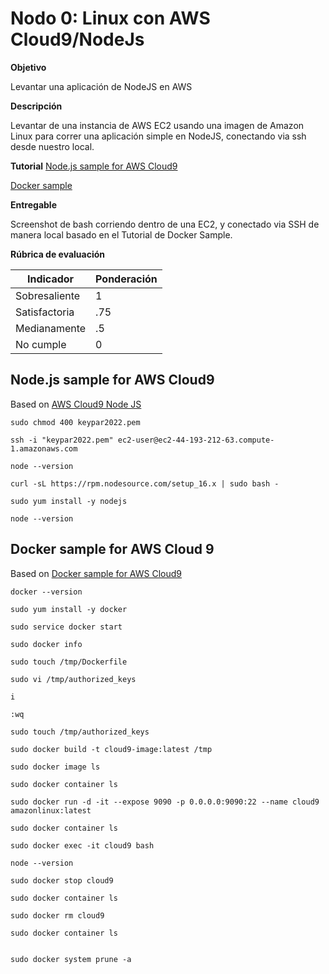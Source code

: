 # Nodo 0: Linux con AWS Cloud9/NodeJs
**Objetivo**

Levantar una aplicación de NodeJS en AWS

**Descripción**

Levantar de una instancia de AWS EC2 usando una imagen de Amazon Linux para correr una aplicación simple en NodeJS, conectando via ssh desde nuestro local.


**Tutorial**
[Node.js sample for AWS Cloud9](https://docs.aws.amazon.com/cloud9/latest/user-guide/sample-nodejs.html)

[Docker sample](https://docs.aws.amazon.com/cloud9/latest/user-guide/sample-docker.html)

**Entregable**

Screenshot de bash corriendo dentro de una EC2, y conectado via SSH de manera local basado en el Tutorial de Docker Sample.


**Rúbrica de evaluación**

| Indicador        | Ponderación  |      
|------------------|--------------|
| Sobresaliente    | 1            |
| Satisfactoria    |.75           | 
| Medianamente     | .5           |
| No cumple        | 0            |



## Node.js sample for AWS Cloud9

Based on [AWS Cloud9 Node JS](https://docs.aws.amazon.com/cloud9/latest/user-guide/sample-nodejs.html#sample-nodejs-prereqs)

```
sudo chmod 400 keypar2022.pem

ssh -i "keypar2022.pem" ec2-user@ec2-44-193-212-63.compute-1.amazonaws.com

node --version

curl -sL https://rpm.nodesource.com/setup_16.x | sudo bash -

sudo yum install -y nodejs

node --version  

```

## Docker sample for AWS Cloud 9

Based on [Docker sample for AWS Cloud9](https://docs.aws.amazon.com/cloud9/latest/user-guide/sample-docker.html)

```
docker --version

sudo yum install -y docker

sudo service docker start

sudo docker info

sudo touch /tmp/Dockerfile

sudo vi /tmp/authorized_keys

i

:wq

sudo touch /tmp/authorized_keys

sudo docker build -t cloud9-image:latest /tmp

sudo docker image ls

sudo docker container ls

sudo docker run -d -it --expose 9090 -p 0.0.0.0:9090:22 --name cloud9 amazonlinux:latest

sudo docker container ls

sudo docker exec -it cloud9 bash

node --version

sudo docker stop cloud9

sudo docker container ls

sudo docker rm cloud9

sudo docker container ls


sudo docker system prune -a
```


